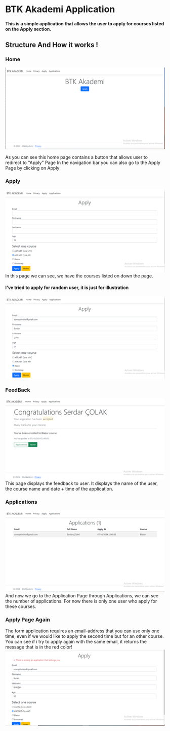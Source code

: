 

# BTK Akademi Application

#### This is a simple application that allows the user to apply for courses listed on the Apply section.

## Structure And How it works !

### Home
![Home Page](/Images_Captures/Home_Page.PNG)

As you can see this home page contains a button that allows user to redirect to "Apply" Page
In the navigation bar you can also go to the Apply Page by clicking on Apply

### Apply
![Apply Page](/Images_Captures/Apply.PNG)
In this page we can see, we have the courses listed on down the page.

#### I've tried to apply for random user, it is just for illustration
![Apply Page Full](/Images_Captures/Apply_Full.PNG)

### FeedBack
![FeedBack Page](/Images_Captures/FeedBack.PNG)
This page displays the feedback to user. It displays the name of the user, the course name and date + time of the application.
### Applications
![Application Page](/Images_Captures/Applications.PNG)
And now we go to the Application Page through Applications, we can see the number of applications. For now there is only one user who apply for these courses.

### Apply Page Again
The form application requires an email-address that you can use only one time, even if we would like to apply the second time but for an other course.
You can see if i try to apply again with the same email, it returns the message that is in the red color!
![Apply MaximumUser](/Images_Captures/Apply_Maximum_Usage.PNG)